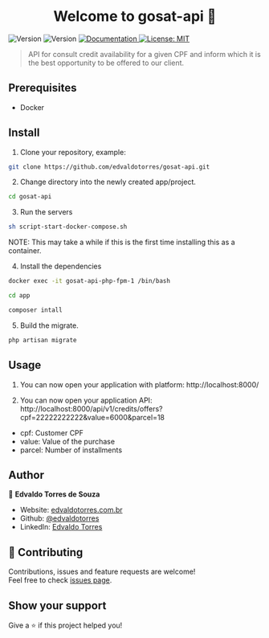 <h1 align="center">Welcome to gosat-api 👋</h1>
<p>
  <img alt="Version" src="https://img.shields.io/badge/php-8.0-blue.svg?cacheSeconds=2592000" />
  <img alt="Version" src="https://img.shields.io/badge/laravel-9.0-red.svg?cacheSeconds=2592000" />
  <a href="https://documenter.getpostman.com/view/13040502/UzBjrney#c3212110-5be6-45bd-b000-95c6538746ca" target="_blank">
    <img alt="Documentation" src="https://img.shields.io/badge/documentation-yes-brightgreen.svg" />
  </a>
  <a href="#" target="_blank">
    <img alt="License: MIT" src="https://img.shields.io/badge/License-MIT-yellow.svg" />
  </a>
</p>

> API for consult credit availability for a given CPF and inform which it is the best opportunity to be offered to our client.

## Prerequisites

* Docker

## Install

1. Clone your repository, example:

```sh
git clone https://github.com/edvaldotorres/gosat-api.git
```
2. Change directory into the newly created app/project.

```sh
cd gosat-api
```
3. Run the servers

```sh
sh script-start-docker-compose.sh
```
NOTE: This may take a while if this is the first time installing this as a container.

4. Install the dependencies

```sh
docker exec -it gosat-api-php-fpm-1 /bin/bash
```

```sh
cd app
```

```sh
composer intall
```

5. Build the migrate.

```sh
php artisan migrate
```

## Usage

1. You can now open your application with platform: http://localhost:8000/

2. You can now open your application API: http://localhost:8000/api/v1/credits/offers?cpf=22222222222&value=6000&parcel=18

- cpf: Customer CPF
- value: Value of the purchase
- parcel: Number of installments

## Author

👤 **Edvaldo Torres de Souza**

* Website: [edvaldotorres.com.br](https://edvaldotorres.com.br/)
* Github: [@edvaldotorres](https://github.com/edvaldotorres)
* LinkedIn: [Edvaldo Torres](https://www.linkedin.com/in/edvaldo-torres-189894150/)

## 🤝 Contributing

Contributions, issues and feature requests are welcome!<br />Feel free to check [issues page](https://github.com/edvaldotorres/gosat-api/issues). 

## Show your support

Give a ⭐️ if this project helped you!
